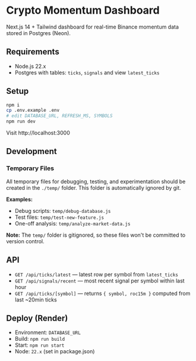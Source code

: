 # Crypto Momentum Dashboard

Next.js 14 + Tailwind dashboard for real-time Binance momentum data stored in Postgres (Neon).

## Requirements
- Node.js 22.x
- Postgres with tables: `ticks`, `signals` and view `latest_ticks`

## Setup
```bash
npm i
cp .env.example .env
# edit DATABASE_URL, REFRESH_MS, SYMBOLS
npm run dev
```
Visit http://localhost:3000

## Development

### Temporary Files
All temporary files for debugging, testing, and experimentation should be created in the `./temp/` folder. This folder is automatically ignored by git.

**Examples:**
- Debug scripts: `temp/debug-database.js`
- Test files: `temp/test-new-feature.js`
- One-off analysis: `temp/analyze-market-data.js`

**Note:** The `temp/` folder is gitignored, so these files won't be committed to version control.

## API
- `GET /api/ticks/latest` — latest row per symbol from `latest_ticks`
- `GET /api/signals/recent` — most recent signal per symbol within last hour
- `GET /api/ticks/[symbol]` — returns `{ symbol, roc15m }` computed from last ~20min ticks

## Deploy (Render)
- Environment: `DATABASE_URL`
- Build: `npm run build`
- Start: `npm run start`
- Node: `22.x` (set in package.json)